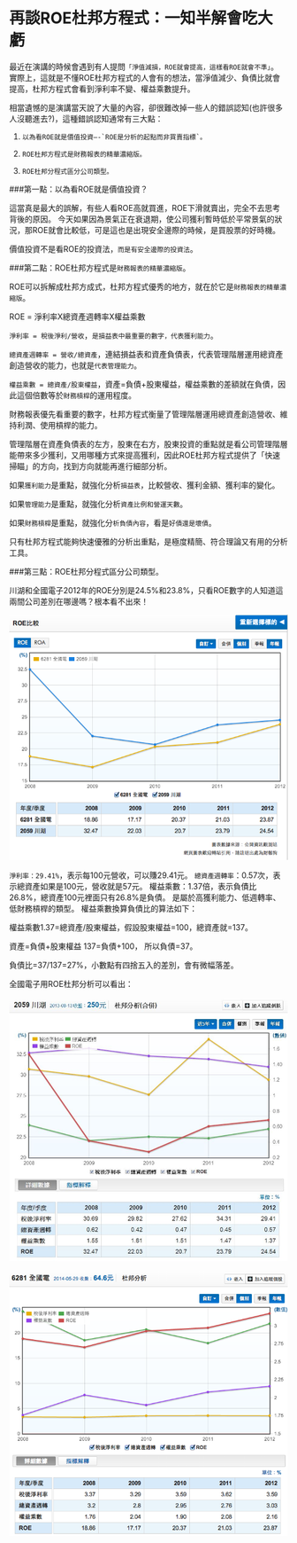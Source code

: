 # 再談ROE杜邦方程式：一知半解會吃大虧


最近在演講的時候會遇到有人提問`「淨值減損，ROE就會提高，這樣看ROE就會不準」`。
實際上，這就是不懂ROE杜邦方程式的人會有的想法，當淨值減少、負債比就會提高，杜邦方程式會看到淨利率不變、權益乘數提升。

相當遺憾的是演講當天說了大量的內容，卻很難改掉一些人的錯誤認知(也許很多人沒聽進去?)，這種錯誤認知通常有三大點： 

1.     以為看ROE就是價值投資—-`ROE是分析的起點而非買賣指標`。
2.     ROE杜邦方程式是財務報表的精華濃縮版。
3.     ROE杜邦分程式區分公司類型。 


###第一點：以為看ROE就是價值投資？

這當真是最大的誤解，有些人看ROE高就買進，ROE下滑就賣出，完全不去思考背後的原因。
今天如果因為景氣正在衰退期，使公司獲利暫時低於平常景氣的狀況，那ROE就會比較低，可是這也是出現安全邊際的時候，是買股票的好時機。

價值投資不是看ROE的投資法，`而是有安全邊際的投資法`。


###第二點：ROE杜邦方程式是`財務報表的精華濃縮版`。


ROE可以拆解成杜邦方成式，杜邦方程式優秀的地方，就在於它是`財務報表的精華濃縮版`。

ROE = 淨利率X總資產週轉率X權益乘數

`淨利率 = 稅後淨利/營收`，`是損益表中最重要的數字，代表獲利能力`。

`總資產週轉率 = 營收/總資產`，連結損益表和資產負債表，代表管理階層運用總資產創造營收的能力，也就是`代表管理能力`。

`權益乘數 = 總資產/股東權益`，資產=負債+股東權益，權益乘數的差額就在負債，因此這個倍數等於`財務槓桿`的運用程度。

財務報表優先看重要的數字，杜邦方程式衡量了管理階層運用總資產創造營收、維持利潤、使用槓桿的能力。


管理階層在資產負債表的左方，股東在右方，股東投資的重點就是看公司管理階層能帶來多少獲利，又用哪種方式來提高獲利，因此ROE杜邦方程式提供了「快速掃瞄」的方向，找到方向就能再進行細部分析。


如果`獲利能力`是重點，就強化分析`損益表`，比較營收、獲利金額、獲利率的變化。

如果`管理能力`是重點，就強化分析`資產比例和營運天數`。

如果`財務槓桿`是重點，就強化分`析負債內容`，看是`好債還是壞債`。

只有杜邦方程式能夠快速優雅的分析出重點，是極度精簡、符合理論又有用的分析工具。


###第三點：ROE杜邦分程式區分公司類型。



川湖和全國電子2012年的ROE分別是24.5%和23.8%，只看ROE數字的人知道這兩間公司差別在哪邊嗎？根本看不出來！

![](images/e8-9e-a2-e5-b9-95-e5-bf-ab-e7-85-a7-2014-05-29-e4-b8-8b-e5-8d-888-42-02.png)



`淨利率：29.41%`，表示每100元營收，可以賺29.41元。
`總資產週轉率`：0.57次，表示總資產如果是100元，營收就是57元。
權益乘數：1.37倍，表示負債比26.8%，總資產100元裡面只有26.8%是負債。
是屬於高獲利能力、低週轉率、低財務槓桿的類型。
權益乘數換算負債比的算法如下：

權益乘數1.37=總資產/股東權益，假設股東權益=100，總資產就=137。

資產=負債+股東權益
137=負債+100，
所以負債=37。

負債比=37/137=27%，小數點有四捨五入的差別，會有微幅落差。

全國電子用ROE杜邦分析可以看出：



![](images/e5-b7-9d-e6-b9-96roe-e6-9d-9c-e9-82-a6-e5-88-86-e6-9e-90.jpg)


![](images/e8-9e-a2-e5-b9-95-e5-bf-ab-e7-85-a7-2014-05-29-e4-b8-8b-e5-8d-888-37-11.png)
